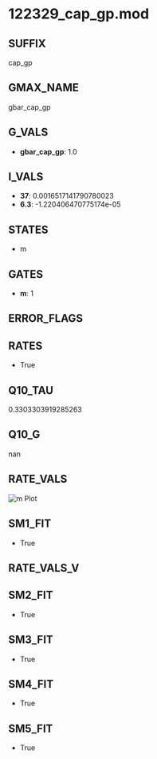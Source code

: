 # 122329_cap_gp.mod

## SUFFIX

cap_gp

## GMAX_NAME

gbar_cap_gp

## G_VALS

- **gbar_cap_gp**: 1.0

## I_VALS

- **37**: 0.0016517141790780023
- **6.3**: -1.220406470775174e-05

## STATES

- m

## GATES

- **m**: 1

## ERROR_FLAGS


## RATES

- True

## Q10_TAU

0.3303303919285263

## Q10_G

nan

## RATE_VALS

![m Plot](/Users/pbozelos/Dropbox/icg-Chai-Panos/supermodels/output_markdown_files/Ca/122329_cap_gp.mod/images/m.png)

## SM1_FIT

- True

## RATE_VALS_V

## SM2_FIT

- True

## SM3_FIT

- True

## SM4_FIT

- True

## SM5_FIT

- True


